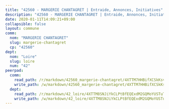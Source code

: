 ```yaml
---
title: "42560 - MARGERIE CHANTAGRET | Entraide, Annonces, Initiatives"
description: "42560 - MARGERIE CHANTAGRET | Entraide, Annonces, Initiatives"
date: 2020-01-11T14:09:21+09:00
collapsible: false
layout: commune
comm:
  nom: "MARGERIE CHANTAGRET"
  slug: margerie-chantagret
  cp: "42560"
dept:
  nom: "Loire"
  slug: loire
  num: "42"
peerpad:
  comm:
    read_path: /r/markdown/42560_margerie-chantagret/4XTTM7HHBifXCSkKsvJzQCsFQYRRZgfnKguKNSaY9UgoG3MK4
    write_path: /w/markdown/42560_margerie-chantagret/4XTTM7HHBifXCSkKsvJzQCsFQYRRZgfnKguKNSaY9UgoG3MK4-K3TgTtkttVacXdHqx67EHuSbk4E2PqhPYuFC4MpCF8NoeUFvDEkG8D75QTGe7CWXcg9AKP53CysVdTgDXqwekXGwh6Au3PC4YANWyN4eWBE4fiwAbe1sCEi7UUJAWqhBdj5KrS4n
  dept:
    read_path: /r/markdown/42_loire/4XTTM8SNJiYkCLPtBfEQExdM2GQMoYUSTuTytLrQfQVaaYJeW
    write_path: /w/markdown/42_loire/4XTTM8SNJiYkCLPtBfEQExdM2GQMoYUSTuTytLrQfQVaaYJeW-K3TgUi5YJecchkttgL3M6Pu99u8hH2akRrHDb4XXZXATCvGiyzrNbe23fQbzNYiKWDR2re6vQN4Gxv5BQ2dayjGg1AqxtpHRtgi6cm74UeqjVtXM2ZJFa6mvBKTRc4s3X6tJYycN
---
```



